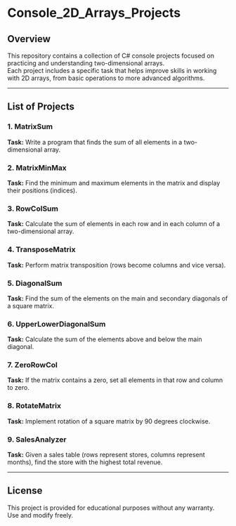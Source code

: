# Console_2D_Arrays_Projects

## Overview
This repository contains a collection of C# console projects focused on practicing and understanding two-dimensional arrays.  
Each project includes a specific task that helps improve skills in working with 2D arrays, from basic operations to more advanced algorithms.

---

## List of Projects

### 1. MatrixSum
**Task:** Write a program that finds the sum of all elements in a two-dimensional array.

### 2. MatrixMinMax
**Task:** Find the minimum and maximum elements in the matrix and display their positions (indices).

### 3. RowColSum
**Task:** Calculate the sum of elements in each row and in each column of a two-dimensional array.

### 4. TransposeMatrix
**Task:** Perform matrix transposition (rows become columns and vice versa).

### 5. DiagonalSum
**Task:** Find the sum of the elements on the main and secondary diagonals of a square matrix.

### 6. UpperLowerDiagonalSum
**Task:** Calculate the sum of the elements above and below the main diagonal.

### 7. ZeroRowCol
**Task:** If the matrix contains a zero, set all elements in that row and column to zero.

### 8. RotateMatrix
**Task:** Implement rotation of a square matrix by 90 degrees clockwise.

### 9. SalesAnalyzer
**Task:** Given a sales table (rows represent stores, columns represent months), find the store with the highest total revenue.

---

## License
This project is provided for educational purposes without any warranty.  
Use and modify freely.
